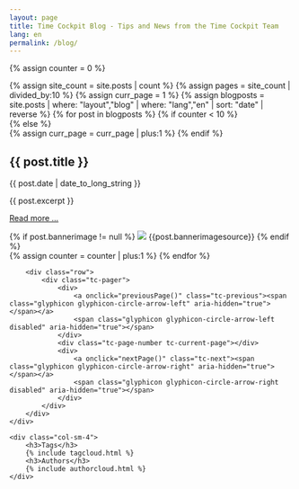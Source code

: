 ```yaml
---
layout: page
title: Time Cockpit Blog - Tips and News from the Time Cockpit Team
lang: en
permalink: /blog/
---
```

{% assign counter = 0 %}
<div class="row">
	<div class="col-sm-8">
		<div class="row tc-blogoverview">
			{% assign site_count = site.posts | count %}
			{% assign pages = site_count | divided_by:10 %}
			{% assign curr_page = 1 %}
			{% assign blogposts = site.posts | where: "layout","blog" | where: "lang","en" | sort: "date" | reverse %}
			{% for post in blogposts %}
				{% if counter < 10 %}
					<div class="row tc-blogteaser">
				{% else %}
					<div class="row tc-blogteaser hidden">
					{% assign curr_page = curr_page | plus:1 %}
				{% endif %}
					<div class="col-sm-12"><h2>{{ post.title }}</h2></div>
					<div class="col-sm-8">
						<p>{{ post.date | date_to_long_string }}</p>
						<p>{{ post.excerpt }}</p>
						<p><a href="{{ post.url | prepend: site.baseurl }}">Read more ...</a></p>
					</div>
					<div class="col-sm-4">
					{% if post.bannerimage != null %}
						<img src="{{ post.bannerimage | prepend: site.baseurl }}" />
						<span class="tc-image-footer">{{post.bannerimagesource}}</span>
					{% endif %}
					</div>
				</div>
				{% assign counter = counter | plus:1 %}
			{% endfor %}
		</div>

		<div class="row">
			<div class="tc-pager">
				<div>
					<a onclick="previousPage()" class="tc-previous"><span class="glyphicon glyphicon-circle-arrow-left" aria-hidden="true"></span></a>
					<span class="glyphicon glyphicon-circle-arrow-left disabled" aria-hidden="true"></span>
				</div>
				<div class="tc-page-number tc-current-page"></div>
				<div>
					<a onclick="nextPage()" class="tc-next"><span class="glyphicon glyphicon-circle-arrow-right" aria-hidden="true"></span></a>
					<span class="glyphicon glyphicon-circle-arrow-right disabled" aria-hidden="true"></span>
				</div>
			</div>
		</div>
	</div>

	<div class="col-sm-4">
		<h3>Tags</h3>
		{% include tagcloud.html %}
		<h3>Authors</h3>
		{% include authorcloud.html %}
	</div>
</div>